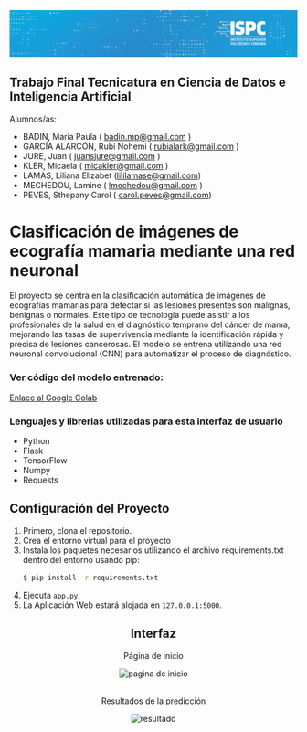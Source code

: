 ![banner ispc](static/banner.png)
## Trabajo Final Tecnicatura en Ciencia de Datos e Inteligencia Artificial

Alumnos/as:

- BADIN, Maria Paula ( badin.mp@gmail.com )
- GARCÍA ALARCÓN, Rubí Nohemi ( rubialark@gmail.com )
- JURE, Juan ( juansjure@gmail.com )
- KLER, Micaela ( micakler@gmail.com )
- LAMAS, Liliana Elizabet (lililamase@gmail.com)
- MECHEDOU, Lamine ( lmechedou@gmail.com )
- PEVES, Sthepany Carol ( carol.peves@gmail.com)

 # Clasificación de imágenes de ecografía mamaria mediante una red neuronal
El proyecto se centra en la clasificación automática de imágenes de ecografías mamarias para detectar si las lesiones presentes son malignas, benignas o normales. Este tipo de tecnología puede asistir a los profesionales de la salud en el diagnóstico temprano del cáncer de mama, mejorando las tasas de supervivencia mediante la identificación rápida y precisa de lesiones cancerosas. El modelo se entrena utilizando una red neuronal convolucional (CNN) para automatizar el proceso de diagnóstico.

### Ver código del modelo entrenado:
[Enlace al Google Colab](https://colab.research.google.com/drive/1dIXyRgV4inreiS_KVja4_NFsx-NO0h3L?usp=sharing#scrollTo=GL-6t2q0HSTf)

### Lenguajes y librerias utilizadas para esta interfaz de usuario
- Python
- Flask
- TensorFlow
- Numpy
- Requests

## Configuración del Proyecto

1. Primero, clona el repositorio.
2. Crea el entorno virtual para el proyecto
3. Instala los paquetes necesarios utilizando el archivo requirements.txt dentro del entorno usando pip:
   ```bash
   $ pip install -r requirements.txt
4. Ejecuta `app.py`.
5. La Aplicación Web estará alojada en `127.0.0.1:5000`.

<h2 align="center">Interfaz</h2>
<p align="center">Página de inicio</p>
<div align="center">
<img src="static/1.jpg" alt="pagina de inicio" width="400"/>
</div>
<br>
<p align="center">Resultados de la predicción</p>
<div align="center">
<img src="static/tri.jpg" alt="resultado" />
</div>
